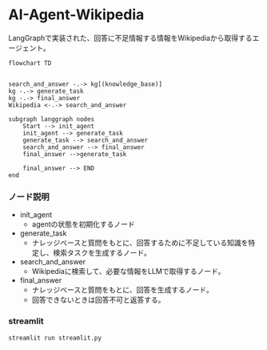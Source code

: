 # AI-Agent-Wikipedia

LangGraphで実装された、回答に不足情報する情報をWikipediaから取得するエージェント。
```mermaid
flowchart TD


search_and_answer -.-> kg[(knowledge_base)]
kg -.-> generate_task
kg -.-> final_answer
Wikipedia <-.-> search_and_answer

subgraph langgraph nodes
    Start --> init_agent
    init_agent --> generate_task
    generate_task --> search_and_answer
    search_and_answer --> final_answer
    final_answer -->generate_task

    final_answer --> END
end
```

### ノード説明
* init_agent
  * agentの状態を初期化するノード
* generate_task
  * ナレッジベースと質問をもとに、回答するために不足している知識を特定し、検索タスクを生成するノード。
* search_and_answer
  * Wikipediaに検索して、必要な情報をLLMで取得するノード。
* final_answer
  * ナレッジベースと質問をもとに、回答を生成するノード。
  * 回答できないときは回答不可と返答する。


### streamlit
```sh
streamlit run streamlit.py
```

